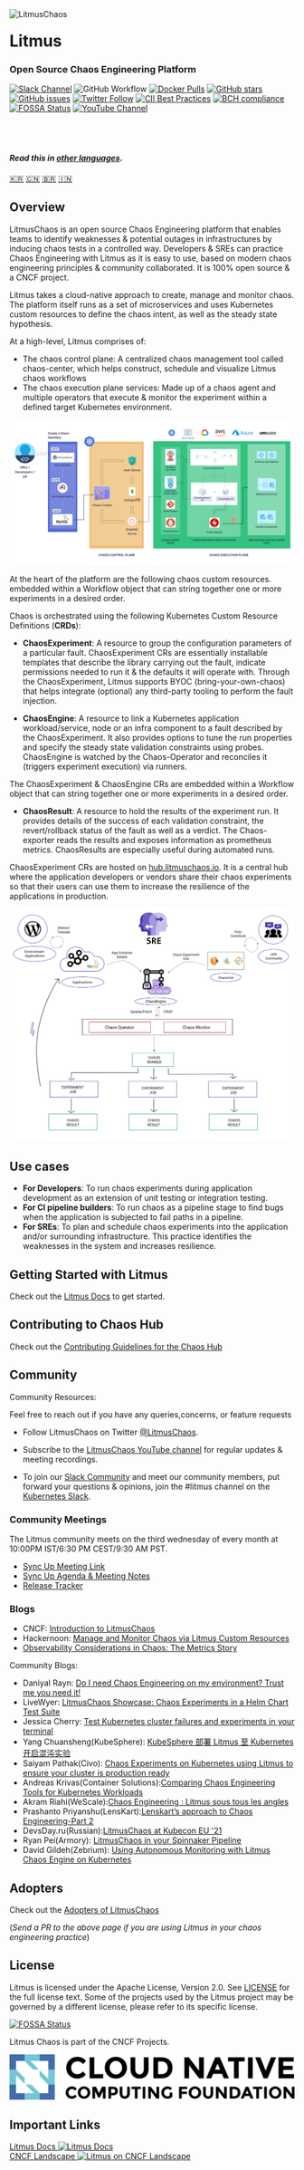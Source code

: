 <img alt="LitmusChaos" src="https://avatars.githubusercontent.com/u/49853472?s=200&v=4" width="200" align="left">

# Litmus
### Open Source Chaos Engineering Platform

[![Slack Channel](https://img.shields.io/badge/Slack-Join-purple)](https://slack.litmuschaos.io)
![GitHub Workflow](https://github.com/litmuschaos/litmus/actions/workflows/push.yml/badge.svg?branch=master)
[![Docker Pulls](https://img.shields.io/docker/pulls/litmuschaos/chaos-operator.svg)](https://hub.docker.com/r/litmuschaos/chaos-operator)
[![GitHub stars](https://img.shields.io/github/stars/litmuschaos/litmus?style=social)](https://github.com/litmuschaos/litmus/stargazers)
[![GitHub issues](https://img.shields.io/github/issues/litmuschaos/litmus)](https://github.com/litmuschaos/litmus/issues)
[![Twitter Follow](https://img.shields.io/twitter/follow/litmuschaos?style=social)](https://twitter.com/LitmusChaos)
[![CII Best Practices](https://bestpractices.coreinfrastructure.org/projects/3202/badge)](https://bestpractices.coreinfrastructure.org/projects/3202)
[![BCH compliance](https://bettercodehub.com/edge/badge/litmuschaos/litmus?branch=master)](https://bettercodehub.com/)
[![FOSSA Status](https://app.fossa.io/api/projects/git%2Bgithub.com%2Flitmuschaos%2Flitmus.svg?type=shield)](https://app.fossa.io/projects/git%2Bgithub.com%2Flitmuschaos%2Flitmus?ref=badge_shield)
[![YouTube Channel](https://img.shields.io/badge/YouTube-Subscribe-red)](https://www.youtube.com/channel/UCa57PMqmz_j0wnteRa9nCaw)
<br><br><br><br>

#### *Read this in [other languages](translations/TRANSLATIONS.md).*

[🇰🇷](translations/README-ko.md) [🇨🇳](translations/README-chn.md) [🇧🇷](translations/README-pt-br.md) [🇮🇳](translations/README-hi.md)


## Overview

LitmusChaos is an open source Chaos Engineering platform that enables teams to identify weaknesses & potential outages in infrastructures by 
inducing chaos tests in a controlled way. Developers & SREs can practice Chaos Engineering with Litmus as it is easy to use, based on modern 
chaos engineering principles & community collaborated. It is 100% open source & a CNCF project.

Litmus takes a cloud-native approach to create, manage and monitor chaos. The platform itself runs as a set of microservices and uses Kubernetes 
custom resources to define the chaos intent, as well as the steady state hypothesis. 

At a high-level, Litmus comprises of:  

- The chaos control plane: A centralized chaos management tool called chaos-center, which helps construct, schedule and visualize Litmus chaos workflows  
- The chaos execution plane services: Made up of a chaos agent and multiple operators that execute & monitor the experiment within a defined 
  target Kubernetes environment. 

![Architecture_Summary](https://github.com/litmuschaos/litmus-docs/blob/master/website/docs/assets/architecture-summary.png)

At the heart of the platform are the following chaos custom resources. embedded within a Workflow object that can string together one or more experiments
in a desired order.

Chaos is orchestrated using the following Kubernetes Custom Resource Definitions (**CRDs**):

- **ChaosExperiment**: A resource to group the configuration parameters of a particular fault. ChaosExperiment CRs are essentially installable templates 
  that describe the library carrying out the fault, indicate permissions needed to run it & the defaults it will operate with. Through the ChaosExperiment,  Litmus supports BYOC (bring-your-own-chaos) that helps integrate (optional) any third-party tooling to perform the fault injection. 

- **ChaosEngine**: A resource to link a Kubernetes application workload/service, node or an infra component to a fault described by the ChaosExperiment. 
  It also provides options to tune the run properties and specify the steady state validation constraints using probes. ChaosEngine is watched by the 
  Chaos-Operator and reconciles it (triggers experiment execution) via runners. 

The ChaosExperiment & ChaosEngine CRs are embedded within a Workflow object that can string together one or more experiments in a desired order.

- **ChaosResult**: A resource to hold the results of the experiment run. It provides details of the success of each validation constraint, 
  the revert/rollback status of the fault as well as a verdict. The Chaos-exporter reads the results and exposes information as prometheus metrics. 
  ChaosResults are especially useful during automated runs. 

ChaosExperiment CRs are hosted on <a href="https://hub.litmuschaos.io" target="_blank">hub.litmuschaos.io</a>. It is a central hub where the 
application developers or vendors share their chaos experiments so that their users can use them to increase the resilience of the applications 
in production.

![Litmus workflow](/images/litmus-arch_1.png)

## Use cases

- **For Developers**: To run chaos experiments during application development as an extension of unit testing or integration testing.
- **For CI pipeline builders**: To run chaos as a pipeline stage to find bugs when the application is subjected to fail paths in a pipeline.
- **For SREs**: To plan and schedule chaos experiments into the application and/or surrounding infrastructure. This practice identifies the weaknesses in the system and increases resilience.

## Getting Started with Litmus

Check out the <a href="https://docs.litmuschaos.io/docs/introduction/what-is-litmus" target="_blank">Litmus Docs</a> to get started.

## Contributing to Chaos Hub

Check out the <a href="https://github.com/litmuschaos/community-charts/blob/master/CONTRIBUTING.md" target="_blank">Contributing Guidelines for the Chaos Hub</a>


## Community

Community Resources:

Feel free to reach out if you have any queries,concerns, or feature requests

- Follow LitmusChaos on Twitter [@LitmusChaos](https://twitter.com/LitmusChaos).

- Subscribe to the [LitmusChaos YouTube channel](https://www.youtube.com/channel/UCa57PMqmz_j0wnteRa9nCaw) for regular updates & meeting recordings. 

- To join our [Slack Community](https://slack.litmuschaos.io/) and meet our community members, put forward your questions & opinions, join the #litmus channel on the [Kubernetes Slack](https://slack.k8s.io/). 
### Community Meetings
The Litmus community meets on the third wednesday of every month at 10:00PM IST/6:30 PM CEST/9:30 AM PST.

- [Sync Up Meeting Link](https://zoom.us/j/91358162694)
- [Sync Up Agenda & Meeting Notes](https://hackmd.io/a4Zu_sH4TZGeih-xCimi3Q)
- [Release Tracker](https://github.com/litmuschaos/litmus/milestones)

### Blogs

- CNCF: [Introduction to LitmusChaos](https://www.cncf.io/blog/2020/08/28/introduction-to-litmuschaos/)
- Hackernoon: [Manage and Monitor Chaos via Litmus Custom Resources](https://hackernoon.com/solid-tips-on-how-to-manage-and-monitor-chaos-via-litmus-custom-resources-5g1s33m9)
- [Observability Considerations in Chaos: The Metrics Story](https://dev.to/ksatchit/observability-considerations-in-chaos-the-metrics-story-6cb)

Community Blogs:

- Daniyal Rayn: [Do I need Chaos Engineering on my environment? Trust me you need it!](https://maveric-systems.com/blog/do-i-need-chaos-engineering-on-my-environment-trust-me-you-need-it/)
- LiveWyer: [LitmusChaos Showcase: Chaos Experiments in a Helm Chart Test Suite](https://livewyer.io/blog/2021/03/22/litmuschaos-showcase-chaos-experiments-in-a-helm-chart-test-suite/)
- Jessica Cherry: [Test Kubernetes cluster failures and experiments in your terminal](https://opensource.com/article/21/6/kubernetes-litmus-chaos)
- Yang Chuansheng(KubeSphere): [KubeSphere 部署 Litmus 至 Kubernetes 开启混沌实验](https://kubesphere.io/zh/blogs/litmus-kubesphere/)
- Saiyam Pathak(Civo): [Chaos Experiments on Kubernetes using Litmus to ensure your cluster is production ready](https://www.civo.com/learn/chaos-engineering-kubernetes-litmus)
- Andreas Krivas(Container Solutions):[Comparing Chaos Engineering Tools for Kubernetes Workloads](https://blog.container-solutions.com/comparing-chaos-engineering-tools)
- Akram Riahi(WeScale):[Chaos Engineering : Litmus sous tous les angles](https://blog.wescale.fr/2021/03/11/chaos-engineering-litmus-sous-tous-les-angles/)
- Prashanto Priyanshu(LensKart):[Lenskart’s approach to Chaos Engineering-Part 2](https://blog.lenskart.com/lenskarts-approach-to-chaos-engineering-part-2-6290e4f3a74e)
- DevsDay.ru(Russian):[LitmusChaos at Kubecon EU '21](https://devsday.ru/blog/details/40746)
- Ryan Pei(Armory): [LitmusChaos in your Spinnaker Pipeline](https://www.armory.io/blog/litmuschaos-in-your-spinnaker-pipeline/)
- David Gildeh(Zebrium): [Using Autonomous Monitoring with Litmus Chaos Engine on Kubernetes](https://www.zebrium.com/blog/using-autonomous-monitoring-with-litmus-chaos-engine-on-kubernetes)


## Adopters

Check out the <a href="https://github.com/litmuschaos/litmus/blob/master/ADOPTERS.md" target="_blank">Adopters of LitmusChaos</a>

(_Send a PR to the above page if you are using Litmus in your chaos engineering practice_)

## License

Litmus is licensed under the Apache License, Version 2.0. See [LICENSE](./LICENSE) for the full license text. Some of the projects used by the Litmus project may be governed by a different license, please refer to its specific license.

[![FOSSA Status](https://app.fossa.io/api/projects/git%2Bgithub.com%2Flitmuschaos%2Flitmus.svg?type=large)](https://app.fossa.io/projects/git%2Bgithub.com%2Flitmuschaos%2Flitmus?ref=badge_large)

Litmus Chaos is part of the CNCF Projects.

[![CNCF](https://github.com/cncf/artwork/blob/master/other/cncf/horizontal/color/cncf-color.png)](https://landscape.cncf.io/selected=litmus)

## Important Links

<a href="https://docs.litmuschaos.io">
  Litmus Docs <img src="https://avatars0.githubusercontent.com/u/49853472?s=200&v=4" alt="Litmus Docs" height="15">
</a>
<br>
<a href="https://landscape.cncf.io/selected=litmus">
  CNCF Landscape <img src="https://landscape.cncf.io/images/left-logo.svg" alt="Litmus on CNCF Landscape" height="15">
</a>
